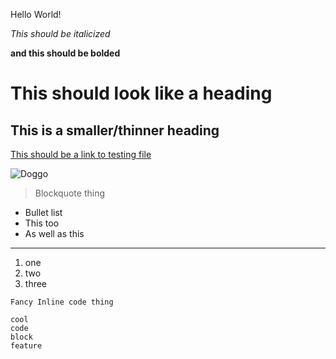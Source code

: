 Hello World!

*This should be italicized*

**and this should be bolded**

# This should look like a heading

## This is a smaller/thinner heading

[This should be a link to testing file](https://jettn.github.io/cse15l-lab-reports/testing.html)

![Doggo](https://i.pinimg.com/originals/4e/3a/ff/4e3affbc894c7e1f724c524948024a5e.jpg)

> Blockquote thing

* Bullet list
* This too
* As well as this

---

1. one
2. two
3. three

`Fancy Inline code thing`

``` 
cool 
code
block
feature
``` 
